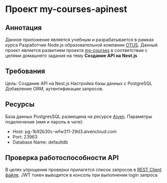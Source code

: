# Проект my-courses-apinest
## Аннотация
Данное приложение является учебным и разрабатывается в рамках курса Разработчик Node.js образовательной компании [OTUS](https://otus.ru/).
Данный проект  является развитием проекта [my-courses](https://github.com/Kiselb/my-courses) в соответствии с целями домашнего задания
на тему **Создание API на Nest.js**
## Требования
Цель: Создание API на Nest.js
Настройка базы данных с PostgreSQL
Добавление ORM, аутентификации запросов.
## Ресурсы
База данных PostgresSQL размещена на ресурсе [Aiven](https://aiven.io/).
Параметры подключения (имя и пароль в чате):
* Host: pg-1b92b30c-wfw311-29d3.aivencloud.com
* Port: 23963
* Database Name: defaultdb
## Проверка работоспособности API
В целях упрощения проверки прилагется список запросов в [REST Client файле](https://github.com/Kiselb/MY-COURSES-APINEST/blob/master/test.http).
JWT токен выводится в консоль при выполнении login запроса
